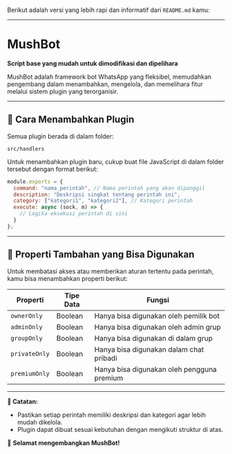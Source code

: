 Berikut adalah versi yang lebih rapi dan informatif dari `README.md` kamu:  

---  

# **MushBot**  
**Script base yang mudah untuk dimodifikasi dan dipelihara**  

MushBot adalah framework bot WhatsApp yang fleksibel, memudahkan pengembang dalam menambahkan, mengelola, dan memelihara fitur melalui sistem plugin yang terorganisir.  

---  

## **📌 Cara Menambahkan Plugin**  
Semua plugin berada di dalam folder:  

```
src/handlers
```
Untuk menambahkan plugin baru, cukup buat file JavaScript di dalam folder tersebut dengan format berikut:  

```js
module.exports = {
  command: "nama_perintah", // Nama perintah yang akan dipanggil
  description: "Deskripsi singkat tentang perintah ini",
  category: ["kategori1", "kategori2"], // Kategori perintah
  execute: async (sock, m) => {
    // Logika eksekusi perintah di sini
  }
};
```

---

## **🔧 Properti Tambahan yang Bisa Digunakan**  
Untuk membatasi akses atau memberikan aturan tertentu pada perintah, kamu bisa menambahkan properti berikut:  

| Properti       | Tipe Data | Fungsi |
|---------------|----------|--------|
| `ownerOnly`   | Boolean  | Hanya bisa digunakan oleh pemilik bot |
| `adminOnly`   | Boolean  | Hanya bisa digunakan oleh admin grup |
| `groupOnly`   | Boolean  | Hanya bisa digunakan di dalam grup |
| `privateOnly` | Boolean  | Hanya bisa digunakan dalam chat pribadi |
| `premiumOnly` | Boolean  | Hanya bisa digunakan oleh pengguna premium |

---

**📌 Catatan:**  
- Pastikan setiap perintah memiliki deskripsi dan kategori agar lebih mudah dikelola.  
- Plugin dapat dibuat sesuai kebutuhan dengan mengikuti struktur di atas.  

🚀 **Selamat mengembangkan MushBot!**
